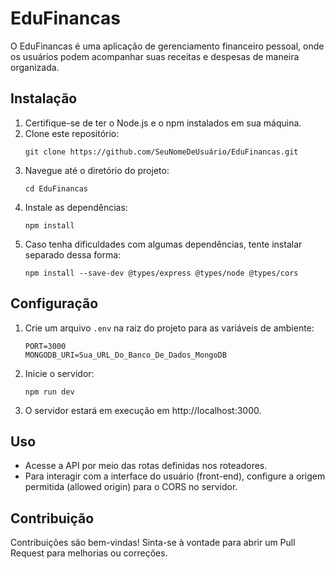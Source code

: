 # EduFinancas

O EduFinancas é uma aplicação de gerenciamento financeiro pessoal, onde os usuários podem acompanhar suas receitas e despesas de maneira organizada.

## Instalação

1. Certifique-se de ter o Node.js e o npm instalados em sua máquina.
2. Clone este repositório:
   ```
   git clone https://github.com/SeuNomeDeUsuário/EduFinancas.git
   ```
3. Navegue até o diretório do projeto:
   ```
   cd EduFinancas
   ```
4. Instale as dependências:
   ```
   npm install
   ```
5. Caso tenha dificuldades com algumas dependências, tente instalar separado dessa forma:
   ```
   npm install --save-dev @types/express @types/node @types/cors
   ```

## Configuração

1. Crie um arquivo `.env` na raiz do projeto para as variáveis de ambiente:
   ```
   PORT=3000
   MONGODB_URI=Sua_URL_Do_Banco_De_Dados_MongoDB
   ```
2. Inicie o servidor:
   ```
   npm run dev
   ```
3. O servidor estará em execução em http://localhost:3000.

## Uso

- Acesse a API por meio das rotas definidas nos roteadores.
- Para interagir com a interface do usuário (front-end), configure a origem permitida (allowed origin) para o CORS no servidor.

## Contribuição

Contribuições são bem-vindas! Sinta-se à vontade para abrir um Pull Request para melhorias ou correções.
